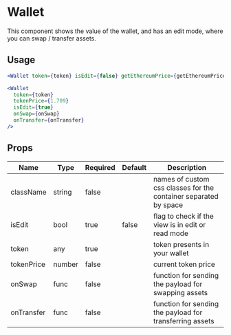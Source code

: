 # Wallet

This component shows the value of the wallet, and has an edit mode, where you can swap / transfer assets.

## Usage

```jsx
<Wallet token={token} isEdit={false} getEthereumPrice={getEthereumPrice} />
```

```jsx
<Wallet
  token={token}
  tokenPrice={1.709}
  isEdit={true}
  onSwap={onSwap}
  onTransfer={onTransfer}
/>
```

## Props

| Name       | Type   | Required | Default | Description                                                      |
| ---------- | ------ | -------- | ------- | ---------------------------------------------------------------- |
| className  | string | false    |         | names of custom css classes for the container separated by space |
| isEdit     | bool   | true     | false   | flag to check if the view is in edit or read mode                |
| token      | any    | true     |         | token presents in your wallet                                    |
| tokenPrice | number | false    |         | current token price                                              |
| onSwap     | func   | false    |         | function for sending the payload for swapping assets             |
| onTransfer | func   | false    |         | function for sending the payload for transferring assets         |
